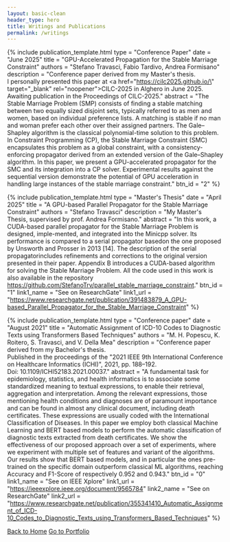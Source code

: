 ```yaml
---
layout: basic-clean
header_type: hero
title: Writings and Publications
permalink: /writings
---
```


{% include publication_template.html
    type = "Conference Paper"
    date = "June 2025"
    title = "GPU-Accelerated Propagation for the Stable Marriage Constraint"
    authors = "Stefano Travasci, Fabio Tardivo, Andrea Formisano"
    description = "Conference paper derived from my Master's thesis.<br>
                   I personally presented this paper at <a href=\"https://cilc2025.github.io/\" target=\"_blank\" rel=\"noopener\">CILC-2025</a> in Alghero in June 2025.<br>
                   Awaiting publication in the Proceedings of CILC-2025."
    abstract = "The Stable Marriage Problem (SMP) consists of finding a stable matching between two equally sized disjoint sets, typically referred to as men and women, based on individual preference lists. A matching is stable if no man and woman prefer each other over their assigned partners. The Gale–Shapley algorithm is the classical polynomial-time solution to this problem. In Constraint Programming (CP), the Stable Marriage Constraint (SMC) encapsulates this problem as a global constraint, with a consistency-enforcing propagator derived from an extended version of the Gale–Shapley algorithm. In this paper, we present a GPU-accelerated propagator for the SMC and its integration into a CP solver. Experimental results against the sequential version demonstrate the potential of GPU acceleration in handling large instances of the stable marriage constraint."
    btn_id = "2"
%}

{% include publication_template.html
    type = "Master's Thesis"
    date = "April 2025"
    title = "A GPU-based Parallel Propagator for the Stable Marriage Constraint"
    authors = "Stefano Travasci"
    description = "My Master's Thesis, supervised by prof. Andrea Formisano."
    abstract = "In this work, a CUDA-based parallel propagator for the Stable Marriage Problem is designed, imple-mented, and integrated into the Minicpp solver. Its performance is compared to a serial propagator basedon the one proposed by Unsworth and Prosser in 2013 [14]. The description of the serial propagatorincludes refinements and corrections to the original version presented in their paper. Appendix B introduces a CUDA-based algorithm for solving the Stable Marriage Problem. All the code used in this work is also available in the repository https://github.com/StefanoTrv/parallel_stable_marriage_constraint."
    btn_id = "1"
    link1_name = "See on ResearchGate"
    link1_url = "https://www.researchgate.net/publication/391483879_A_GPU-based_Parallel_Propagator_for_the_Stable_Marriage_Constraint"
%}

{% include publication_template.html
    type = "Conference paper"
    date = "August 2021"
    title = "Automatic Assignment of ICD-10 Codes to Diagnostic Texts using Transformers Based Techniques"
    authors = "M. H. Popescu, K. Roitero, S. Travasci, and V. Della Mea"
    description = "Conference paper derived from my Bachelor's thesis.<br>
               Published in the proceedings of the \"2021 IEEE 9th International Conference on Healthcare Informatics (ICHI)\", 2021, pp. 188–192.<br>
               Doi: 10.1109/ICHI52183.2021.00037."
    abstract = "A fundamental task for epidemiology, statistics, and health informatics is to associate some standardized meaning to textual expressions, to enable their retrieval, aggregation and interpretation. Among the relevant expressions, those mentioning health conditions and diagnoses are of paramount importance and can be found in almost any clinical document, including death certificates. These expressions are usually coded with the International Classification of Diseases. In this paper we employ both classical Machine Learning and BERT based models to perform the automatic classification of diagnostic texts extracted from death certificates. We show the effectiveness of our proposed approach over a set of experiments, where we experiment with multiple set of features and variant of the algorithms. Our results show that BERT based models, and in particular the ones pre-trained on the specific domain outperform classical ML algorithms, reaching Accuracy and F1-Score of respectively 0.952 and 0.943."
    btn_id = "0"
    link1_name = "See on IEEE Xplore"
    link1_url = "https://ieeexplore.ieee.org/document/9565784"
    link2_name = "See on ResearchGate"
    link2_url = "https://www.researchgate.net/publication/355341410_Automatic_Assignment_of_ICD-10_Codes_to_Diagnostic_Texts_using_Transformers_Based_Techniques"
%}

<div class="d-flex align-items-center justify-content-center my-5">
   <a href="{{ '/' | relative_url }}" role="button" class="btn btn-secondary">Back to Home</a>
   <a href="{{ '/portfolio' | relative_url }}" role="button" class="btn btn-secondary ml-5">Go to Portfolio</a>
</div>
